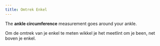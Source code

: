 ```yaml
---
title: Omtrek Enkel
---
```


The **ankle circumference** measurement goes around your ankle.

Om de omtrek van je enkel te meten wikkel je het meetlint om je been, net boven je enkel.
